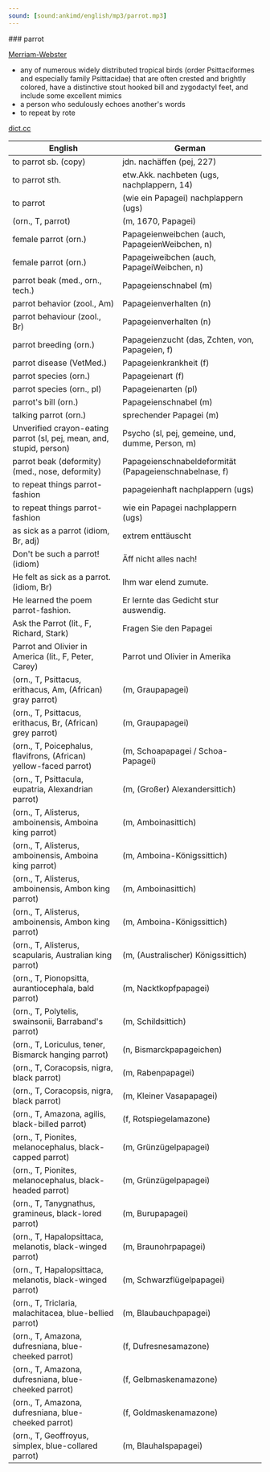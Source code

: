```yaml
---
sound: [sound:ankimd/english/mp3/parrot.mp3]
---
```


\### parrot

[Merriam-Webster](https://www.merriam-webster.com/dictionary/parrot)

- any of numerous widely distributed tropical birds (order Psittaciformes and especially family Psittacidae) that are often crested and brightly colored, have a distinctive stout hooked bill and zygodactyl feet, and include some excellent mimics
- a person who sedulously echoes another's words
- to repeat by rote

[dict.cc](https://www.dict.cc/parrot)

| English        | German       |
| -------------- | ------------ |
| to parrot sb. (copy) | jdn. nachäffen (pej, 227) |
| to parrot sth. | etw.Akk. nachbeten (ugs, nachplappern, 14) |
| to parrot | (wie ein Papagei) nachplappern (ugs) |
|  (orn., T, parrot) |  (m, 1670, Papagei) |
| female parrot (orn.) | Papageienweibchen (auch, PapageienWeibchen, n) |
| female parrot (orn.) | Papageiweibchen (auch, PapageiWeibchen, n) |
| parrot beak (med., orn., tech.) | Papageienschnabel (m) |
| parrot behavior (zool., Am) | Papageienverhalten (n) |
| parrot behaviour (zool., Br) | Papageienverhalten (n) |
| parrot breeding (orn.) | Papageienzucht (das, Zchten, von, Papageien, f) |
| parrot disease (VetMed.) | Papageienkrankheit (f) |
| parrot species (orn.) | Papageienart (f) |
| parrot species (orn., pl) | Papageienarten (pl) |
| parrot's bill (orn.) | Papageienschnabel (m) |
| talking parrot (orn.) | sprechender Papagei (m) |
| Unverified crayon-eating parrot (sl, pej, mean, and, stupid, person) | Psycho (sl, pej, gemeine, und, dumme, Person, m) |
| parrot beak (deformity) (med., nose, deformity) | Papageienschnabeldeformität (Papageienschnabelnase, f) |
| to repeat things parrot-fashion | papageienhaft nachplappern (ugs) |
| to repeat things parrot-fashion | wie ein Papagei nachplappern (ugs) |
| as sick as a parrot (idiom, Br, adj) | extrem enttäuscht |
| Don't be such a parrot! (idiom) | Äff nicht alles nach! |
| He felt as sick as a parrot. (idiom, Br) | Ihm war elend zumute. |
| He learned the poem parrot-fashion. | Er lernte das Gedicht stur auswendig. |
| Ask the Parrot (lit., F, Richard, Stark) | Fragen Sie den Papagei |
| Parrot and Olivier in America (lit., F, Peter, Carey) | Parrot und Olivier in Amerika |
|  (orn., T, Psittacus, erithacus, Am, (African) gray parrot) |  (m, Graupapagei) |
|  (orn., T, Psittacus, erithacus, Br, (African) grey parrot) |  (m, Graupapagei) |
|  (orn., T, Poicephalus, flavifrons, (African) yellow-faced parrot) |  (m, Schoapapagei / Schoa-Papagei) |
|  (orn., T, Psittacula, eupatria, Alexandrian parrot) |  (m, (Großer) Alexandersittich) |
|  (orn., T, Alisterus, amboinensis, Amboina king parrot) |  (m, Amboinasittich) |
|  (orn., T, Alisterus, amboinensis, Amboina king parrot) |  (m, Amboina-Königssittich) |
|  (orn., T, Alisterus, amboinensis, Ambon king parrot) |  (m, Amboinasittich) |
|  (orn., T, Alisterus, amboinensis, Ambon king parrot) |  (m, Amboina-Königssittich) |
|  (orn., T, Alisterus, scapularis, Australian king parrot) |  (m, (Australischer) Königssittich) |
|  (orn., T, Pionopsitta, aurantiocephala, bald parrot) |  (m, Nacktkopfpapagei) |
|  (orn., T, Polytelis, swainsonii, Barraband's parrot) |  (m, Schildsittich) |
|  (orn., T, Loriculus, tener, Bismarck hanging parrot) |  (n, Bismarckpapageichen) |
|  (orn., T, Coracopsis, nigra, black parrot) |  (m, Rabenpapagei) |
|  (orn., T, Coracopsis, nigra, black parrot) |  (m, Kleiner Vasapapagei) |
|  (orn., T, Amazona, agilis, black-billed parrot) |  (f, Rotspiegelamazone) |
|  (orn., T, Pionites, melanocephalus, black-capped parrot) |  (m, Grünzügelpapagei) |
|  (orn., T, Pionites, melanocephalus, black-headed parrot) |  (m, Grünzügelpapagei) |
|  (orn., T, Tanygnathus, gramineus, black-lored parrot) |  (m, Burupapagei) |
|  (orn., T, Hapalopsittaca, melanotis, black-winged parrot) |  (m, Braunohrpapagei) |
|  (orn., T, Hapalopsittaca, melanotis, black-winged parrot) |  (m, Schwarzflügelpapagei) |
|  (orn., T, Triclaria, malachitacea, blue-bellied parrot) |  (m, Blaubauchpapagei) |
|  (orn., T, Amazona, dufresniana, blue-cheeked parrot) |  (f, Dufresnesamazone) |
|  (orn., T, Amazona, dufresniana, blue-cheeked parrot) |  (f, Gelbmaskenamazone) |
|  (orn., T, Amazona, dufresniana, blue-cheeked parrot) |  (f, Goldmaskenamazone) |
|  (orn., T, Geoffroyus, simplex, blue-collared parrot) |  (m, Blauhalspapagei) |
